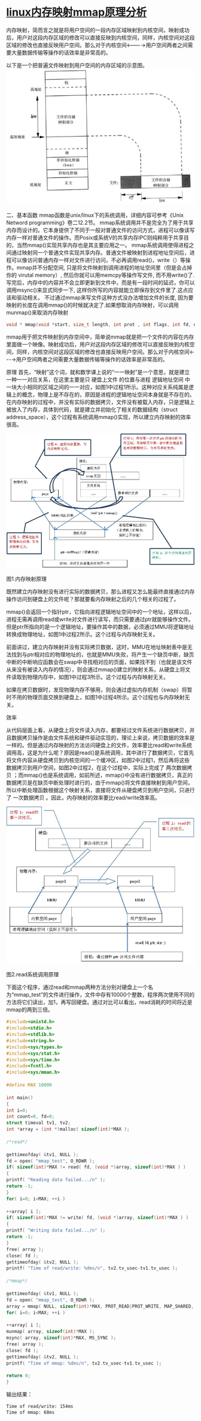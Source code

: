 # [linux内存映射mmap原理分析]( https://blog.csdn.net/yusiguyuan/article/details/23388771 )

内存映射，简而言之就是将用户空间的一段内存区域映射到内核空间，映射成功后，用户对这段内存区域的修改可以直接反映到内核空间，同样，内核空间对这段区域的修改也直接反映用户空间。那么对于内核空间<---->用户空间两者之间需要大量数据传输等操作的话效率是非常高的。

以下是一个把普遍文件映射到用户空间的内存区域的示意图。
![](../../../images/note/kernel/memory/linux-mmap-1.png)

二、基本函数
    mmap函数是unix/linux下的系统调用，详细内容可参考《Unix Netword programming》卷二12.2节。
mmap系统调用并不是完全为了用于共享内存而设计的。它本身提供了不同于一般对普通文件的访问方式，进程可以像读写内存一样对普通文件的操作。而Posix或系统V的共享内存IPC则纯粹用于共享目的，当然mmap()实现共享内存也是其主要应用之一。
          mmap系统调用使得进程之间通过映射同一个普通文件实现共享内存。普通文件被映射到进程地址空间后，进程可以像访问普通内存一样对文件进行访问，不必再调用read()，write（）等操作。mmap并不分配空间, 只是将文件映射到调用进程的地址空间里（但是会占掉你的 virutal memory）, 然后你就可以用memcpy等操作写文件, 而不用write()了.写完后，内存中的内容并不会立即更新到文件中，而是有一段时间的延迟，你可以调用msync()来显式同步一下, 这样你所写的内容就能立即保存到文件里了.这点应该和驱动相关。 不过通过mmap来写文件这种方式没办法增加文件的长度, 因为要映射的长度在调用mmap()的时候就决定了.如果想取消内存映射，可以调用munmap()来取消内存映射

```c
void * mmap(void *start, size_t length, int prot , int flags, int fd, off_t offset)
```

mmap用于把文件映射到内存空间中，简单说mmap就是把一个文件的内容在内存里面做一个映像。映射成功后，用户对这段内存区域的修改可以直接反映到内核空间，同样，内核空间对这段区域的修改也直接反映用户空间。那么对于内核空间<---->用户空间两者之间需要大量数据传输等操作的话效率是非常高的。

原理
首先，“映射”这个词，就和数学课上说的“一一映射”是一个意思，就是建立一种一一对应关系，在这里主要是只 硬盘上文件 的位置与进程 逻辑地址空间 中一块大小相同的区域之间的一一对应，如图1中过程1所示。这种对应关系纯属是逻辑上的概念，物理上是不存在的，原因是进程的逻辑地址空间本身就是不存在的。在内存映射的过程中，并没有实际的数据拷贝，文件没有被载入内存，只是逻辑上被放入了内存，具体到代码，就是建立并初始化了相关的数据结构（struct address_space），这个过程有系统调用mmap()实现，所以建立内存映射的效率很高。

 

![](../../../images/note/kernel/memory/linux-mmap-2.gif)

 

  图1.内存映射原理 

 

 

既然建立内存映射没有进行实际的数据拷贝，那么进程又怎么能最终直接通过内存操作访问到硬盘上的文件呢？那就要看内存映射之后的几个相关的过程了。

 

mmap()会返回一个指针ptr，它指向进程逻辑地址空间中的一个地址，这样以后，进程无需再调用read或write对文件进行读写，而只需要通过ptr就能够操作文件。但是ptr所指向的是一个逻辑地址，要操作其中的数据，必须通过MMU将逻辑地址转换成物理地址，如图1中过程2所示。这个过程与内存映射无关。

 

前面讲过，建立内存映射并没有实际拷贝数据，这时，MMU在地址映射表中是无法找到与ptr相对应的物理地址的，也就是MMU失败，将产生一个缺页中断，缺页中断的中断响应函数会在swap中寻找相对应的页面，如果找不到（也就是该文件从来没有被读入内存的情况），则会通过mmap()建立的映射关系，从硬盘上将文件读取到物理内存中，如图1中过程3所示。这个过程与内存映射无关。

 

如果在拷贝数据时，发现物理内存不够用，则会通过虚拟内存机制（swap）将暂时不用的物理页面交换到硬盘上，如图1中过程4所示。这个过程也与内存映射无关。

 

效率

从代码层面上看，从硬盘上将文件读入内存，都要经过文件系统进行数据拷贝，并且数据拷贝操作是由文件系统和硬件驱动实现的，理论上来说，拷贝数据的效率是一样的。但是通过内存映射的方法访问硬盘上的文件，效率要比read和write系统调用高，这是为什么呢？原因是read()是系统调用，其中进行了数据拷贝，它首先将文件内容从硬盘拷贝到内核空间的一个缓冲区，如图2中过程1，然后再将这些数据拷贝到用户空间，如图2中过程2，在这个过程中，实际上完成了 两次数据拷贝 ；而mmap()也是系统调用，如前所述，mmap()中没有进行数据拷贝，真正的数据拷贝是在缺页中断处理时进行的，由于mmap()将文件直接映射到用户空间，所以中断处理函数根据这个映射关系，直接将文件从硬盘拷贝到用户空间，只进行了 一次数据拷贝 。因此，内存映射的效率要比read/write效率高。

 

 ![](../../../images/note/kernel/memory/linux-mmap-3.gif)



图2.read系统调用原理

 

下面这个程序，通过read和mmap两种方法分别对硬盘上一个名为“mmap_test”的文件进行操作，文件中存有10000个整数，程序两次使用不同的方法将它们读出，加1，再写回硬盘。通过对比可以看出，read消耗的时间将近是mmap的两到三倍。

```c
#include<unistd.h>
#include<stdio.h>
#include<stdlib.h>
#include<string.h>
#include<sys/types.h>
#include<sys/stat.h>
#include<sys/time.h>
#include<fcntl.h>
#include<sys/mman.h>
 
#define MAX 10000
 
int main()
{
int i=0;
int count=0, fd=0;
struct timeval tv1, tv2;
int *array = (int *)malloc( sizeof(int)*MAX );
 
/*read*/
 
gettimeofday( &tv1, NULL );
fd = open( "mmap_test", O_RDWR );
if( sizeof(int)*MAX != read( fd, (void *)array, sizeof(int)*MAX ) )
{
printf( "Reading data failed.../n" );
return -1;
}
for( i=0; i<MAX; ++i )
 
++array[ i ];
if( sizeof(int)*MAX != write( fd, (void *)array, sizeof(int)*MAX ) )
{
printf( "Writing data failed.../n" );
return -1;
}
free( array );
close( fd );
gettimeofday( &tv2, NULL );
printf( "Time of read/write: %dms/n", tv2.tv_usec-tv1.tv_usec );
 
/*mmap*/
 
gettimeofday( &tv1, NULL );
fd = open( "mmap_test", O_RDWR );
array = mmap( NULL, sizeof(int)*MAX, PROT_READ|PROT_WRITE, MAP_SHARED, fd, 0 );
for( i=0; i<MAX; ++i )
 
++array[ i ];
munmap( array, sizeof(int)*MAX );
msync( array, sizeof(int)*MAX, MS_SYNC );
free( array );
close( fd );
gettimeofday( &tv2, NULL );
printf( "Time of mmap: %dms/n", tv2.tv_usec-tv1.tv_usec );
 
return 0;
}
```

输出结果：

```shell
Time of read/write: 154ms
Time of mmap: 68ms
```

